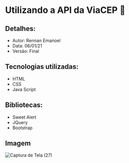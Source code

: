 # Utilizando a API da ViaCEP :green_heart:

## Detalhes:

- Autor: Rennan Emanoel
- Data: 06/01/21
- Versão: Final

## Tecnologias utilizadas:

- HTML
- CSS
- Java Script

## Bibliotecas:

- Sweet Alert
- JQuery
- Bootstrap

## Imagem

![Captura de Tela (27)](https://user-images.githubusercontent.com/72340091/103826923-301fe580-504e-11eb-942b-3b889959bf3b.png)